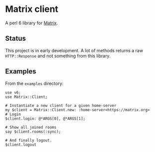 # Matrix client

A perl 6 library for [Matrix](https://matrix.org).

## Status

This project is in early development. A lot of methods returns a raw
`HTTP::Response` and not something from this library.

## Examples

From the `examples` directory:

    use v6;
    use Matrix::Client;

    # Instantiate a new client for a given home-server
    my $client = Matrix::Client.new: :home-server<https://matrix.org>
    # Login
    $client.login: @*ARGS[0], @*ARGS[1];

    # Show all joined rooms
    say $client.rooms(:sync);

    # And finally logout.
    $client.logout
